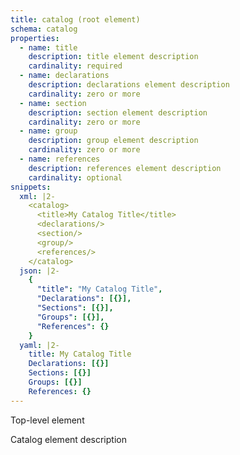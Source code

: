 ```yaml
---
title: catalog (root element)
schema: catalog
properties:
  - name: title
    description: title element description
    cardinality: required
  - name: declarations
    description: declarations element description
    cardinality: zero or more
  - name: section
    description: section element description
    cardinality: zero or more
  - name: group
    description: group element description
    cardinality: zero or more
  - name: references
    description: references element description
    cardinality: optional
snippets:
  xml: |2-
    <catalog>
      <title>My Catalog Title</title>
      <declarations/>
      <section/>
      <group/>
      <references/>
    </catalog>
  json: |2-
    {
      "title": "My Catalog Title",
      "Declarations": [{}],
      "Sections": [{}],
      "Groups": [{}],
      "References": {}
    }
  yaml: |2-
    title: My Catalog Title
    Declarations: [{}]
    Sections: [{}]
    Groups: [{}]
    References: {}
---
```


Top-level element

Catalog element description
